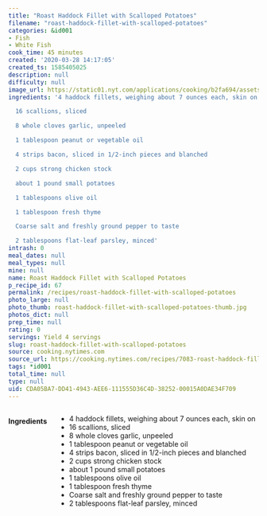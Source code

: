 ```yaml
---
title: "Roast Haddock Fillet with Scalloped Potatoes"
filename: "roast-haddock-fillet-with-scalloped-potatoes"
categories: &id001
- Fish
- White Fish
cook_time: 45 minutes
created: '2020-03-28 14:17:05'
created_ts: 1585405025
description: null
difficulty: null
image_url: https://static01.nyt.com/applications/cooking/b2fa694/assets/NYTCookingLogo.png
ingredients: '4 haddock fillets, weighing about 7 ounces each, skin on

  16 scallions, sliced

  8 whole cloves garlic, unpeeled

  1 tablespoon peanut or vegetable oil

  4 strips bacon, sliced in 1/2-inch pieces and blanched

  2 cups strong chicken stock

  about 1 pound small potatoes

  1 tablespoons olive oil

  1 tablespoon fresh thyme

  Coarse salt and freshly ground pepper to taste

  2 tablespoons flat-leaf parsley, minced'
intrash: 0
meal_dates: null
meal_types: null
mine: null
name: Roast Haddock Fillet with Scalloped Potatoes
p_recipe_id: 67
permalink: /recipes/roast-haddock-fillet-with-scalloped-potatoes
photo_large: null
photo_thumb: roast-haddock-fillet-with-scalloped-potatoes-thumb.jpg
photos_dict: null
prep_time: null
rating: 0
servings: Yield 4 servings
slug: roast-haddock-fillet-with-scalloped-potatoes
source: cooking.nytimes.com
source_url: https://cooking.nytimes.com/recipes/7083-roast-haddock-fillet-with-scalloped-potatoes?action=click&module=Global%20Search%20Recipe%20Card&pgType=search&rank=2
tags: *id001
total_time: null
type: null
uid: CDA05BA7-DD41-4943-AEE6-111555D36C4D-38252-00015A0DAE34F709
---
```

<div class="large-8 medium-7 columns" id="writeup">	</div><!-- #writeup -->
</div><!-- #row-one -->
<div class="row" id="row-two">	<div class="medium-4 small-5 columns" id="ingredients"><h4>Ingredients</h4><div class="box box-ingredients content"><ul>
<li>4 haddock fillets, weighing about 7 ounces each, skin on</li>
<li>16 scallions, sliced</li>
<li>8 whole cloves garlic, unpeeled</li>
<li>1 tablespoon peanut or vegetable oil</li>
<li>4 strips bacon, sliced in 1/2-inch pieces and blanched</li>
<li>2 cups strong chicken stock</li>
<li>about 1 pound small potatoes</li>
<li>1 tablespoons olive oil</li>
<li>1 tablespoon fresh thyme</li>
<li>Coarse salt and freshly ground pepper to taste</li>
<li>2 tablespoons flat-leaf parsley, minced</li>
</ul>
</div>	</div>	<div class="medium-6 small-7 columns" id="directions">	</div>
